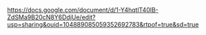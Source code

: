 https://docs.google.com/document/d/1-Y4hqtlT40lB-ZdSMa9B20cN8Y6DdjUe/edit?usp=sharing&ouid=104889085059352692783&rtpof=true&sd=true
